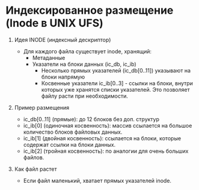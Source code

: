 # Индексированное размещение (Inode в UNIX UFS)

1. Идея INODE (индексный дескриптор)
    * Для каждого файла существует inode, хранящий:
        * Метаданные
        * Указатели на блоки данных (ic_db, ic_ib)
            * Несколько прямых указателей (ic_db[0..11]) указывают на блоки напрямую
            * Косвенные указатели ic_ib[0..3] - ссылки на блоки, внутри которых уже хранятся списки указателей. Это позволяет файлу расти при необходимости.

2. Пример размещения
    * ic_db[0..11] (прямые): до 12 блоков без доп. структур
    * ic_ib[0] (одиночная косвенность): массив ссылается на большое количество блоков файловых данных.
    * ic_ib[1] (двойная косвенность): ссылается на блоки, которые содержат ссылки на блоки данных.
    * ic_ib[2] (тройная косвенность): по аналогии для очень больших файлов.

3. Как файл растет
    * Если файл маленький, хватает прямых указателей inode.